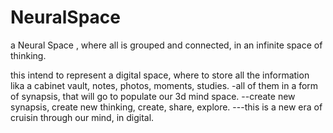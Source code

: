 # NeuralSpace
a Neural Space , where all is grouped and connected, in an infinite space of thinking.

this intend to represent a digital space, where to store all the information lika a cabinet vault, notes, photos, moments, studies. 
-all of them in a form of synapsis, that will go to populate our 3d mind space.
--create new synapsis, create new thinking, create, share, explore. 
---this is a new era of cruisin through our mind, in digital.
